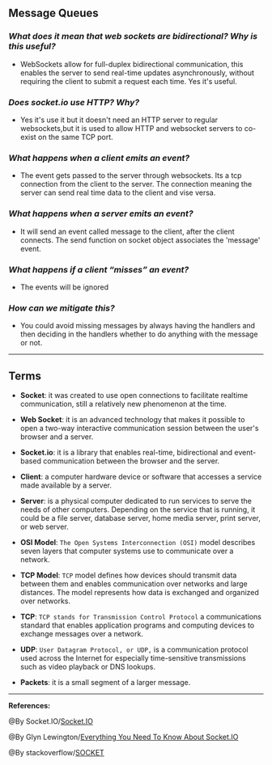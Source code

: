 ## **Message Queues**

### ***What does it mean that web sockets are bidirectional? Why is this useful?***

- WebSockets allow for full-duplex bidirectional communication, this enables the server to send real-time updates asynchronously, without requiring the client to submit a request each time. Yes it's useful.

### ***Does socket.io use HTTP? Why?***

- Yes it's use it but it doesn't need an HTTP server to regular websockets,but it is used to allow HTTP and websocket servers to co-exist on the same TCP port.

### ***What happens when a client emits an event?***

- The event gets passed to the server through websockets. Its a tcp connection from the client to the server. The connection meaning the server can send real time data to the client and vise versa.

### ***What happens when a server emits an event?***

- It will send an event called message to the client, after the client connects. The send function on socket object associates the 'message' event.

### ***What happens if a client “misses” an event?***

- The events will be ignored 

### ***How can we mitigate this?***
 
- You could avoid missing messages by always having the handlers  and then deciding in the handlers whether to do anything with the message or not.

-----------------------------------------------

## **Terms**

- **Socket**: it was created to use open connections to facilitate realtime communication, still a relatively new phenomenon at the time. 

- **Web Socket**:  it is an advanced technology that makes it possible to open a two-way interactive communication session between the user's browser and a server.

- **Socket.io**: it is a library that enables real-time, bidirectional and event-based communication between the browser and the server.

- **Client**: a computer hardware device or software that accesses a service made available by a server.

- **Server**: is a physical computer dedicated to run services to serve the needs of other computers. Depending on the service that is running, it could be a file server, database server, home media server, print server, or web server.

- **OSI Model**: `The Open Systems Interconnection (OSI)` model describes seven layers that computer systems use to communicate over a network.

- **TCP Model**:  `TCP` model defines how devices should transmit data between them and enables communication over networks and large distances. The model represents how data is exchanged and organized over networks.

- **TCP**: `TCP stands for Transmission Control Protocol` a communications standard that enables application programs and computing devices to exchange messages over a network. 

- **UDP**: `User Datagram Protocol, or UDP,` is a communication protocol used across the Internet for especially time-sensitive transmissions such as video playback or DNS lookups.

- **Packets**: it is a small segment of a larger message.

-----------------------------------------------

**References:**

@By Socket.IO/[Socket.IO](https://socket.io/docs/v3/emitting-events/) 

@By Glyn Lewington/[Everything You Need To Know About Socket.IO](https://ably.com/topic/socketio)

@By stackoverflow/[SOCKET](https://stackoverflow.com/questions/11129212/tcp-can-two-different-sockets-share-a-port)
